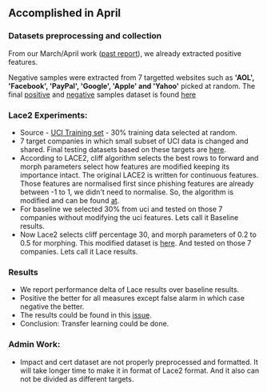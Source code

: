 ## Accomplished in April
 
### Datasets preprocessing and collection
From our March/April work ([past report](https://github.com/ai-se/LAS-Phishing/blob/master/reports/ap17.md)), we already extracted positive features.

Negative samples were extracted from 7 targetted websites such as **'AOL', 'Facebook', 'PayPal', 'Google', 'Apple' and 'Yahoo'** picked at random. The final [positive](https://github.com/ai-se/LAS-Phishing/blob/master/dataset/phistank+features.csv) and [negative](https://github.com/ai-se/LAS-Phishing/blob/master/dataset/phistank-features.csv) samples dataset is found [here](https://github.com/ai-se/LAS-Phishing/blob/master/dataset/phistank.csv)

### Lace2 Experiments:
- Source - [UCI Training set](https://github.com/ai-se/LAS-Phishing/blob/master/dataset/uci_training.csv) - 30% training data selected at random.
- 7 target companies in which small subset of UCI data is changed and shared. Final testing datasets based on these targets are [here](https://github.com/ai-se/LAS-Phishing/blob/master/dataset/testing).
- According to LACE2, cliff algorithm selects the best rows to forward and morph parameters select how features are modified keeping its importance intact. The original LACE2 is written for continuous features. Those features are normalised first since phishing features are already between -1 to 1, we didn't need to normalise. So, the algorithm is modified and can be found [at](https://github.com/ai-se/LAS-Phishing/blob/master/dataset/src/lace/runlace.py).
- For baseline we selected 30% from uci and tested on those 7 companies without modifying the uci features. Lets call it Baseline results.
- Now Lace2 selects cliff percentage 30, and morph parameters of 0.2 to 0.5 for morphing. This modified dataset is [here](https://github.com/ai-se/LAS-Phishing/blob/master/dataset/training). And tested on those 7 companies. Lets call it Lace results.

### Results

- We report performance delta of Lace results over baseline results. 
- Positive the better for all measures except false alarm in which case negative the better.
- The results could be found in this [issue](https://github.com/ai-se/LAS-Phishing/issues/18). 
- Conclusion: Transfer learning could be done.

### Admin Work:

- Impact and cert dataset are not properly preprocessed and formatted. It will take longer time to make it in format of Lace2 format. And it also can not be divided as different targets.